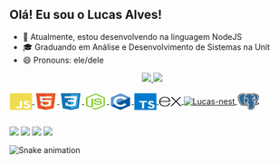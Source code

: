## Olá! Eu sou o Lucas Alves!

- 🔭 Atualmente, estou desenvolvendo na linguagem NodeJS
- 🎓 Graduando em Análise e Desenvolvimento de Sistemas na Unit
- 😄 Pronouns: ele/dele

<div align="center">
  <a href="https://github.com/LucasAlvesBS">
  <img height="160em" src="https://github-readme-stats.vercel.app/api?username=LucasAlvesBS&show_icons=true&theme=tokyonight&include_all_commits=true&count_private=true"/>
  <img height="160em" src="https://github-readme-stats.vercel.app/api/top-langs/?username=LucasAlvesBS&layout=compact&langs_count=7&theme=tokyonight"/>
</div>
  
<div style="display: inline_block"><br>
  <img align="center" alt="Lucas-Js" height="30" width="40" src="https://raw.githubusercontent.com/devicons/devicon/master/icons/javascript/javascript-plain.svg">
  <img align="center" alt="Lucas-HTML" height="30" width="40" src="https://raw.githubusercontent.com/devicons/devicon/master/icons/html5/html5-original.svg">
  <img align="center" alt="Lucas-CSS" height="30" width="40" src="https://raw.githubusercontent.com/devicons/devicon/master/icons/css3/css3-original.svg">
  <img align="center" alt="Lucas-node" height="30" width="40" src="https://raw.githubusercontent.com/devicons/devicon/master/icons/nodejs/nodejs-original.svg">
  <img align="center" alt="Lucas-C" height="30" width="40" src="https://raw.githubusercontent.com/devicons/devicon/master/icons/c/c-original.svg">
  <img align="center" alt="Lucas-typescript" height="30" width="40" src="https://raw.githubusercontent.com/devicons/devicon/master/icons/typescript/typescript-original.svg">
  <img align="center" alt="Lucas-express" height="30" width="40" src="https://raw.githubusercontent.com/devicons/devicon/master/icons/express/express-original.svg">
  <img align="center" alt="Lucas-nest" height="30" width="40" src="https://raw.githubusercontent.com/devicons/devicon/master/icons/nest/nest-original.svg">
  <img align="center" alt="Lucas-postgreSQL" height="30" width="40" src="https://raw.githubusercontent.com/devicons/devicon/master/icons/postgresql/postgresql-original.svg">
</div>
  
  ##
  
  <div>
  <a href="https://www.instagram.com/lucasbatistapg" target="_blank"><img src="https://img.shields.io/badge/-Instagram-%23E4405F?style=for-the-badge&logo=instagram&logoColor=white" target="_blank"></a>
 	<a href="https://www.facebook.com/LucasAlvesBS94/" target="_blank"><img src="https://img.shields.io/badge/Facebook-1877F2?style=for-the-badge&logo=facebook&logoColor=white" target="_blank"></a>
  <a href = "mailto:lucasalvesbs6@gmail.com"><img src="https://img.shields.io/badge/-Gmail-%23333?style=for-the-badge&logo=gmail&logoColor=white" target="_blank"></a>
  <a href="https://www.linkedin.com/in/lucas-alves-090524225/" target="_blank"><img src="https://img.shields.io/badge/-LinkedIn-%230077B5?style=for-the-badge&logo=linkedin&logoColor=white" target="_blank"></a>   
  </div>
  
  ![Snake animation](https://github.com/LucasAlvesBS/LucasAlvesBS/blob/output/github-contribution-grid-snake.svg)
